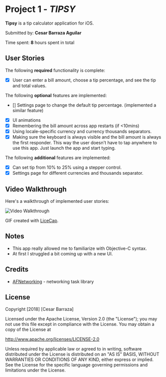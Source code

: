 # Project 1 - *TIPSY*

**Tipsy** is a tip calculator application for iOS.

Submitted by: **Cesar Barraza Aguilar**

Time spent: **8** hours spent in total

## User Stories

The following **required** functionality is complete:

* [X] User can enter a bill amount, choose a tip percentage, and see the tip and total values.

The following **optional** features are implemented:
* [] Settings page to change the default tip percentage. (implemented a similar feature)
* [X] UI animations
* [X] Remembering the bill amount across app restarts (if <10mins)
* [X] Using locale-specific currency and currency thousands separators.
* [X] Making sure the keyboard is always visible and the bill amount is always the first responder. This way the user doesn't have to tap anywhere to use this app. Just launch the app and start typing.

The following **additional** features are implemented:

* [X] Can set tip from 10% to 25% using a stepper control.
* [X] Settings page for different currencies and thousands separator.

## Video Walkthrough

Here's a walkthrough of implemented user stories:

<img src='https://i.imgur.com/Sc7MEoh.gif' title='Video Walkthrough' width='' alt='Video Walkthrough' />

GIF created with [LiceCap](http://www.cockos.com/licecap/).

## Notes

- This app really allowed me to familiarize with Objective-C syntax.
- At first I struggled a bit coming up with a new UI.

## Credits

- [AFNetworking](https://github.com/AFNetworking/AFNetworking) - networking task library

## License

Copyright [2018] [Cesar Barraza]

Licensed under the Apache License, Version 2.0 (the "License");
you may not use this file except in compliance with the License.
You may obtain a copy of the License at

http://www.apache.org/licenses/LICENSE-2.0

Unless required by applicable law or agreed to in writing, software
distributed under the License is distributed on an "AS IS" BASIS,
WITHOUT WARRANTIES OR CONDITIONS OF ANY KIND, either express or implied.
See the License for the specific language governing permissions and
limitations under the License.
